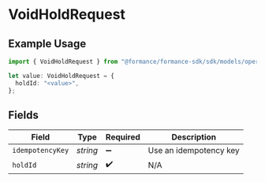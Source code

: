 # VoidHoldRequest

## Example Usage

```typescript
import { VoidHoldRequest } from "@formance/formance-sdk/sdk/models/operations";

let value: VoidHoldRequest = {
  holdId: "<value>",
};
```

## Fields

| Field                  | Type                   | Required               | Description            |
| ---------------------- | ---------------------- | ---------------------- | ---------------------- |
| `idempotencyKey`       | *string*               | :heavy_minus_sign:     | Use an idempotency key |
| `holdId`               | *string*               | :heavy_check_mark:     | N/A                    |